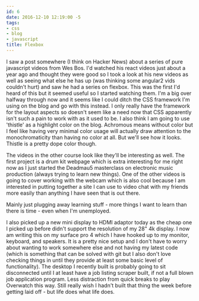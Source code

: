 ```yaml
---
id: 6
date: 2016-12-10 12:19:00 -5
tags:
- css
- blog
- javascript
title: Flexbox
---
```


I saw a post somewhere (I think on Hacker News) about a series of pure
javascript videos from Wes Bos. I'd watched his react videos just about a year
ago and thought they were good so I took a look at his new videos as well as
seeing what else he has up (was thinking some angular2 vids couldn't hurt) and
saw he had a series on flexbox. This was the first I'd heard of this but it
seemed useful so I started watching them. I'm a big over halfway through now
and it seems like I could ditch the CSS framework I'm using on the blog and
go with this instead. I only really have the framework for the layout aspects
so doesn't seem like a need now that CSS apparently isn't such a pain to work
with as it used to be. I also think I am going to use 'thistle' as a highlight
color on the blog. Achromous means without color but I feel like having very
minimal color usage will actually draw attention to the monochromaticity than
having no color at all. But we'll see how it looks. Thistle is a pretty dope
color though.

The videos in the other course look like they'll be interesting as well. The
first project is a drum kit webpage which is extra interesting for me right now
as I just started the Deadmau5 masterclass on electronic music production
(always trying to learn new things). One of the other videos is going to cover
working with the webcam which is also cool because I am interested in putting
together a site I can use to video chat with my friends more easily than
anything I have seen that is out there.

Mainly just plugging away learning stuff - more things I want to learn than
there is time - even when I'm unemployed.

I also picked up a new mini display to HDMI adaptor today as the cheap one I
picked up before didn't support the resolution of my 28" 4k display. I now am
writing this on my surface pro 4 which I have hooked up to my monitor,
keyboard, and speakers. It is a pretty nice setup and I don't have to worry
about wanting to work somewhere else and not having my latest code (which is
something that can be solved with git but I also don't love checking things in
until they provide at least some basic level of functionality). The desktop
I recently built is probably going to sit disconnected until I at least have a
job listing scraper built, if not a full blown job application program. Less
distraction from quick breaks to play Overwatch this way. Still really wish
I hadn't built that thing the week before getting laid off - but life does
what life does.
